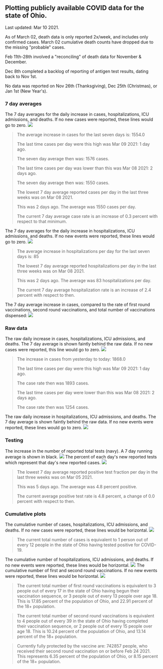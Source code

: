 ## Plotting publicly available COVID data for the state of Ohio. 

Last updated: Mar 10 2021. 

As of March 02, death data is only reported 2x/week, and includes only confirmed cases. March 02 cumulative death counts have dropped due to the missing "probable" cases.

Feb 11th-28th involved a "reconciling" of death data for November & December.

Dec 8th completed a backlog of reporting of antigen test results, dating back to Nov 1st.

No data was reported on Nov 26th (Thanksgiving), Dec 25th (Christmas), or Jan 1st (New Year's).
### 7 day averages
The 7 day averages for the daily increase in cases, hospitalizations, ICU admissions, and deaths. If no new cases were reported, these lines would go to zero.
![](7dayaverage_cases.png)

>The average increase in cases for the last seven days is: 1554.0
>
>The last time cases per day were this high was Mar 09 2021: 1 day ago.
>
>The seven day average then was: 1576 cases.

>
>The last time cases per day was lower than this was Mar 08 2021: 2 days ago.
>
>The seven day average then was: 1550 cases.
>
>The lowest 7 day average reported cases per day in the last three weeks was on Mar 08 2021.
>
>This was 2 days ago. The average was 1550 cases per day.
>
>The current 7 day average case rate is an increase of 0.3 percent with respect to that minimum.

The 7 day averages for the daily increase in hospitalizations, ICU admissions, and deaths. If no new events were reported, these lines would go to zero.
![](7dayaverage_hospital.png)

>The average increase in hospitalizations per day for the last seven days is: 85
>
>The lowest 7 day average reported hospitalizations per day in the last three weeks was on Mar 08 2021.
>
>This was 2 days ago. The average was 83 hospitalizations per day.
>
>The current 7 day average hospitalization rate is an increase of 2.4 percent with respect to then.

The 7 day average increase in cases, compared to the rate of first round vaccinations, second round vaccinations, and total number of vaccinations dispensed:
![](DailyVaccinationsCases.png)

### Raw data
The raw daily increase in cases, hospitalizations, ICU admissions, and deaths. The 7 day average is shown faintly behind the raw data. If no new cases were reported, this line would go to zero.
![](DailyCases.png)

>The increase in cases from yesterday to today: 1868.0 
>
>The last time cases per day were this high was Mar 09 2021: 1 day ago. 
>
>The case rate then was 1893 cases.
>
>The last time cases per day were lower than this was Mar 08 2021: 2 days ago. 
>
>The case rate then was 1254 cases.

The raw daily increase in hospitalizations, ICU admissions, and deaths. The 7 day average is shown faintly behind the raw data. If no new events were reported, these lines would go to zero.
![](DailyHospitalizations.png)

### Testing

The increase in the number of reported total tests (navy). A 7 day running average is shown in black.
![](DailyTests.png)
The percent of each day's new reported tests which represent that day's new reported cases.
![](percentpositive_tests.png)

>The lowest 7 day average reported positive test fraction per day in the last three weeks was on Mar 05 2021.
>
>This was 5 days ago. The average was 4.8 percent positive. 
>
>The current average positive test rate is 4.8 percent, a change of 0.0 percent with respect to then. 

### Cumulative plots
The cumulative number of cases, hospitalizations, ICU admissions, and deaths. If no new cases were reported, these lines would be horizontal.
![](Cases.png)

>The current total number of cases is equivalent to 1 person out of every 12 people in the state of Ohio having tested positive for COVID-19.

The cumulative number of hospitalizations, ICU admissions, and deaths. If no new events were reported, these lines would be horizontal.
![](Hospitalizations.png)
The cumulative number of first and second round vaccinations. If no new events were reported, these lines would be horizontal.
![](Vaccinations.png)

>The current total number of first round vaccinations is equivalent to 3 people out of every 17 in the state of Ohio having begun their vaccination sequence, or 3 people out of every 13 people over age 18.
 >This is 17.85 percent of the population of Ohio, and 22.91 percent of the 18+ population.

>The current total number of second round vaccinations is equivalent to 4 people out of every 39 in the state of Ohio having completed their vaccination sequence, or 2 people out of every 15 people over age 18. 
>This is 10.24 percent of the population of Ohio, and 13.14 percent of the 18+ population.

>Currently fully protected by the vaccine are: 742857 people, who received their second round vaccination on or before Feb 24 2021.
>This represents 6.35 percent of the population of Ohio, or 8.15 percent of the 18+ population.

